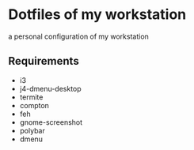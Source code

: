 # Dotfiles of my workstation
a personal configuration of my workstation

<h2> Requirements </h2>

- i3
- j4-dmenu-desktop
- termite
- compton
- feh
- gnome-screenshot
- polybar
- dmenu
